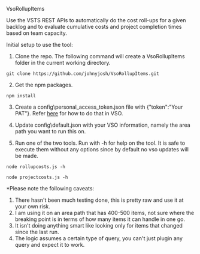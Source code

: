  VsoRollupItems

Use the VSTS REST APIs to automatically do the cost roll-ups for a given backlog and to evaluate cumulative costs and project completion times based on team capacity.

Initial setup to use the tool:
1. Clone the repo. The following command will create a VsoRollupItems folder in the current working directory.
```
git clone https://github.com/johnyjosh/VsoRollupItems.git
```
2. Get the npm packages.
```
npm install
```
3. Create a config\personal_access_token.json file with {"token":"Your PAT"}. Refer [here](https://docs.microsoft.com/en-us/vsts/accounts/use-personal-access-tokens-to-authenticate) for how to do that in VSO.
4. Update config\default.json with your VSO information, namely the area path you want to run this on.

5. Run one of the two tools. Run with -h for help on the tool. It is safe to execute them without any options since by default no vso updates will be made.
```
node rollupcosts.js -h
```
```
node projectcosts.js -h
```

*Please note the following caveats:
1. There hasn't been much testing done, this is pretty raw and use it at your own risk.
2. I am using it on an area path that has 400-500 items, not sure where the breaking point is in terms of how many items it can handle in one go.
3. It isn't doing anything smart like looking only for items that changed since the last run.
4. The logic assumes a certain type of query, you can't just plugin any query and expect it to work.
